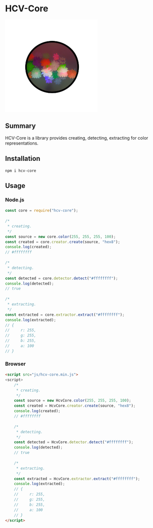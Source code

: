 # HCV-Core

<img src="img/logo.png" width="300px">

## Summary
HCV-Core is a library provides creating, detecting, extracting for color representations. 

## Installation
```
npm i hcv-core
```

## Usage
### Node.js
```javascript
const core = require("hcv-core");

/*
 * creating.
 */
const source = new core.color(255, 255, 255, 100);
const created = core.creator.create(source, "hex8");
console.log(created);
// #ffffffff

/*
 * detecting.
 */
const detected = core.detector.detect("#ffffffff");
console.log(detected);
// true

/*
 * extracting.
 */
const extracted = core.extractor.extract("#ffffffff");
console.log(extracted);
// {
//     r: 255,
//     g: 255,
//     b: 255,
//     a: 100
// }
```

### Browser
```html
<script src="js/hcv-core.min.js">
<script>
    /*
     * creating.
     */
    const source = new HcvCore.color(255, 255, 255, 100);
    const created = HcvCore.creator.create(source, "hex8");
    console.log(created);
    // #ffffffff

    /*
     * detecting.
     */
    const detected = HcvCore.detector.detect("#ffffffff");
    console.log(detected);
    // true

    /*
     * extracting.
     */
    const extracted = HcvCore.extractor.extract("#ffffffff");
    console.log(extracted);
    // {
    //     r: 255,
    //     g: 255,
    //     b: 255,
    //     a: 100
    // }
</script>
```